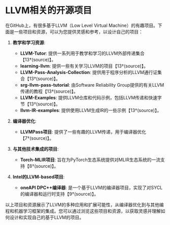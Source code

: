 # LLVM相关的开源项目

在GitHub上，有很多基于LLVM（Low Level Virtual Machine）的有趣项目。下面是一些项目和资源，可以为您提供灵感和参考，以设计自己的项目：

1. **教学和学习资源**:
    - **LLVM-Tutor**: 提供一系列用于教学和学习的LLVM外部传递集合【13†(source)】。
    - **learning-llvm**: 提供一些有关学习LLVM的项目【13†(source)】。
    - **LLVM-Pass-Analysis-Collection**: 提供用于程序分析的LLVM通行证集合【13†(source)】。
    - **srg-llvm-pass-tutorial**: 由Software Reliability Group提供的有关LLVM传递的教程【13†(source)】。
    - **LLVM-Examples**: 提供LLVM仓库和代码示例，包括LLVM传递和快速字节【13†(source)】。
    - **llvm-IR-examples**: 提供使用LLVM生成IR的一些示例【13†(source)】。

2. **编译器优化**:
    - **LLVMPass项目**: 提供了一些有趣的LLVM传递，用于编译器优化【7†(source)】。

3. **与其他技术集成的项目**:
    - **Torch-MLIR项目**: 旨在为PyTorch生态系统提供对MLIR生态系统的一流支持【8†(source)】。

4. **Intel的LLVM-based项目**:
    - **oneAPI DPC++编译器**: 是一个基于LLVM的编译器项目，实现了对SYCL的编译器和运行时支持【9†(source)】。

以上项目和资源展示了LLVM的多种应用和扩展可能性，从编译器优化到与其他编程和机器学习框架的集成。您可以通过浏览这些项目和资源，以获取灵感并理解如何设计和实现自己的基于LLVM的项目。
